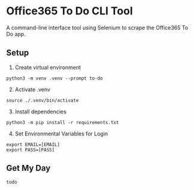 # Office365 To Do CLI Tool
A command-line interface tool using Selenium to scrape the Office365 To Do app.

## Setup
1. Create virtual environment
```
python3 -m venv .venv --prompt to-do
```
2. Activate .venv
```
source ./.venv/bin/activate
```
3. Install dependencies
```
python3 -m pip install -r requirements.txt
```
4. Set Environmental Variables for Login
```
export EMAIL=[EMAIL]
export PASS=[PASS]
```

## Get My Day
```
todo
```

